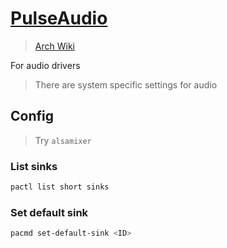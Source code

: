 # [PulseAudio](https://www.freedesktop.org/wiki/Software/PulseAudio/)

> [Arch Wiki](https://wiki.archlinux.org/index.php/PulseAudio)

For audio drivers

> There are system specific settings for audio

## Config

> Try `alsamixer`

### List sinks

```sh
pactl list short sinks
```

### Set default sink

```sh
pacmd set-default-sink <ID>
```
